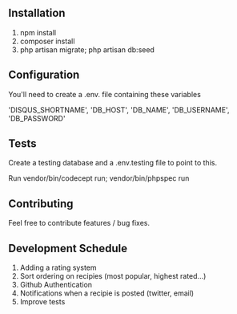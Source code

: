 ## Installation

1. npm install
2. composer install
3. php artisan migrate; php artisan db:seed

## Configuration

You'll need to create a .env. file containing these variables

'DISQUS_SHORTNAME', 'DB_HOST', 'DB_NAME', 'DB_USERNAME', 'DB_PASSWORD'

## Tests

Create a testing database and a .env.testing file to point to this.

Run vendor/bin/codecept run; vendor/bin/phpspec run

## Contributing

Feel free to contribute features / bug fixes. 

## Development Schedule

1. Adding a rating system
2. Sort ordering on recipies (most popular, highest rated...)
3. Github Authentication
4. Notifications when a recipie is posted (twitter, email)
5. Improve tests
